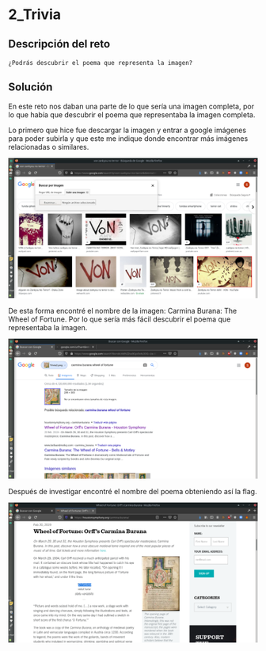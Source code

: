 # 2_Trivia

## Descripción del reto

```
¿Podrás descubrir el poema que representa la imagen? 
```

## Solución

En este reto nos daban una parte de lo que sería una imagen completa, por lo que había que descubrir el poema que representaba la imagen completa.

Lo primero que hice fue descargar la imagen y entrar a google imágenes para poder subirla y que este me indique donde encontrar más imágenes relacionadas o similares.

![Google](Images/01.png)

De esta forma encontré el nombre de la imagen: Carmina Burana: The Wheel of Fortune.
Por lo que sería más fácil descubrir el poema que representaba la imagen.

![Google](Images/02.png)

Después de investigar encontré el nombre del poema obteniendo así la flag.

![Flag](Images/03.png)
